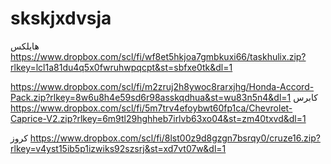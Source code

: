 # skskjxdvsja

هايلكس
https://www.dropbox.com/scl/fi/wf8et5hkjoa7gmbkuxi66/taskhulix.zip?rlkey=lcl1a81du4q5x0fwruhwpqcpt&st=sbfxe0tk&dl=1



https://www.dropbox.com/scl/fi/m2zruj2h8ywoc8rarxjhg/Honda-Accord-Pack.zip?rlkey=8w6u8h4e59sd6r98asskqdhua&st=wu83n5n4&dl=1
كابرس
https://www.dropbox.com/scl/fi/5m7trv4efoybwt60fp1ca/Chevrolet-Caprice-V2.zip?rlkey=6m9tl29hghheb7irlvb63xo04&st=zm40txvd&dl=1


كروز
https://www.dropbox.com/scl/fi/8lst00z9d8gzgn7bsrqy0/cruze16.zip?rlkey=v4yst15ib5p1izwiks92szsrj&st=xd7vt07w&dl=1
